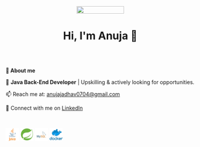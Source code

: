 <div align="center">
  <a href="#">
    <img width="50%" height="30%" src="https://pa1.narvii.com/7815/47d66f45b4a9ddbf8a18bb7e7d274a83d4114b1ar1-900-300_hq.gif"/>
  </a>
</div>


<h1 align="center">Hi, I'm Anuja 🌠</h1>

<br />
<br />


**🚀 About me**

💼 **Java Back-End Developer** | Upskilling & actively looking for opportunities.

📫 Reach me at: anujajadhav0704@gmail.com

🔗 Connect with me on <a href="www.linkedin.com/in/anujajadhav1">LinkedIn<a/>

<br />

<code><img height="35" alt="java" src="https://github.com/github/explore/blob/03f3e43e4b554908d0940d0010b4d20c270ba00c/topics/java/java.png"></code>
<code><img height="35" alt="spring" src="https://github.com/github/explore/blob/03f3e43e4b554908d0940d0010b4d20c270ba00c/topics/spring/spring.png"></code>
<code><img height="35" alt="mysql" src="https://github.com/github/explore/blob/03f3e43e4b554908d0940d0010b4d20c270ba00c/topics/mysql/mysql.png"></code>
<code><img height="35" alt="docker" src="https://github.com/github/explore/blob/03f3e43e4b554908d0940d0010b4d20c270ba00c/topics/docker/docker.png"></code>    

